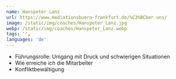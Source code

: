 ```yaml
---
name: Hanspeter Lanz
url: https://www.mediationsbuero-frankfurt.de/%C3%BCber-uns/
image: /static/img/coaches/Hanspeter_Lanz.jpg
webp: /static/img/coaches/Hanspeter_Lanz.webp
tags: '',
languages: 'de'
---
```


<ul><li>Führungsrolle: Umgang mit Druck und schwierigen Situationen</li><li>Wie erreiche ich die Mitarbeiter</li><li>Konfliktbewältigung</li></ul>